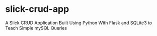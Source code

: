 # slick-crud-app
A Slick CRUD Application Built Using Python With Flask and SQLite3 to Teach Simple mySQL Queries
